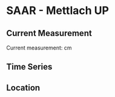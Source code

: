 # SAAR - Mettlach UP

## Current Measurement

Current measurement: <Value topic="rivers/pegel-online/SAAR/Mettlach UP/measurementValue"/> cm

## Time Series

<TimeSeries topic="rivers/pegel-online/SAAR/Mettlach UP/measurementValue" period="week" />

## Location

<WorldMap>
  <Marker lat="49.49199224773912" lon="6.587414071396464" labelTopic="rivers/pegel-online/SAAR/Mettlach UP" />
</WorldMap>
